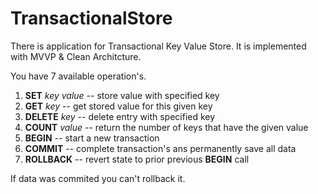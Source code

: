 # TransactionalStore
There is application for Transactional Key Value Store. It is implemented with MVVP & Clean Architcture.

You have 7 available operation's.
1. **SET** _key_ _value_ -- store value with specified key
2. **GET** _key_ -- get stored value for this given key
3. **DELETE** _key_ -- delete entry with specified key
4. **COUNT** _value_ -- return the number of keys that have the given value
5. **BEGIN** -- start a new transaction
6. **COMMIT** -- complete transaction's ans permanently save all data
7. **ROLLBACK** -- revert state to prior previous **BEGIN** call 

If data was commited you can't rollback it.
